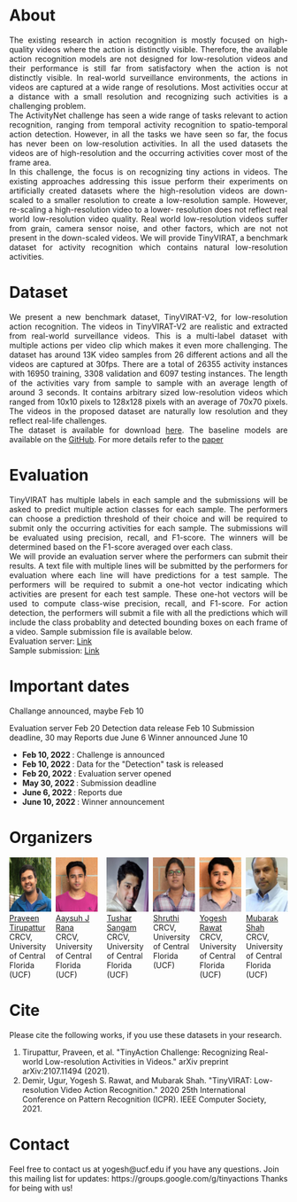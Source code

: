 

# About
<div style="text-align: justify">
The existing research in action recognition is mostly focused on high-quality videos where the action is distinctly visible. Therefore, the available action recognition models are not designed for low-resolution videos and their performance is still far from satisfactory when the action is not distinctly visible. In real-world surveillance environments, the actions in videos are captured at a wide range of resolutions. Most activities occur at a distance with a small resolution and recognizing such activities is a challenging problem.
<br>
The ActivityNet challenge has seen a wide range of tasks relevant to action recognition, ranging from temporal activity recognition to spatio-temporal action detection. However, in all the tasks we have seen so far, the focus has never been on low-resolution activities. In all the used datasets the videos are of high-resolution and the occurring activities cover most of the frame area.
<br>
In this challenge, the focus is on recognizing tiny actions in videos. The existing approaches addressing this issue perform their experiments on artificially created datasets where the high-resolution videos are down-scaled to a smaller resolution to create a low-resolution sample. However, re-scaling a high-resolution video to a lower- resolution does not reflect real world low-resolution video quality. Real world low-resolution videos suffer from grain, camera sensor noise, and other factors, which are not not present in the down-scaled videos. We will provide TinyVIRAT, a benchmark dataset for activity recognition which contains natural low-resolution activities.
</div>

# Dataset
<div style="text-align: justify">
We present a new benchmark dataset, TinyVIRAT-V2, for low-resolution action recognition. The videos in TinyVIRAT-V2 are realistic and extracted from real-world surveillance videos. This is a multi-label dataset with multiple actions per video clip which makes it even more challenging. The dataset has around 13K video samples from 26 different actions and all the videos are captured at 30fps. There are a total of 26355 activity instances with 16950 training, 3308 validation and 6097 testing instances. The length of the activities vary from sample to sample with an average length of around 3 seconds. It contains arbitrary sized low-resolution videos which ranged from 10x10 pixels to 128x128 pixels with an average of 70x70 pixels. The videos in the proposed dataset are naturally low resolution and they reflect real-life challenges.
<br>
The dataset is available for download <a href="https://www.crcv.ucf.edu/tiny-actions-challenge-cvpr2021/data/TinyVIRAT-v2.zip"> here</a>. The baseline models are available on the <a href="https://github.com/aayushjr/tinyAction"> GitHub</a>. For more details refer to the <a href="https://arxiv.org/pdf/2107.11494.pdf"> paper</a>       
</div>
  
# Evaluation

<div style="text-align: justify">
TinyVIRAT has multiple labels in each sample and the submissions will be asked to predict multiple action classes for each sample. The performers can choose a prediction threshold of their choice and will be required to submit only the occurring activities for each sample. The submissions will be evaluated using precision, recall, and F1-score. The winners will be determined based on the F1-score averaged over each class.
<br>
We will provide an evaluation server where the performers can submit their results. A text file with multiple lines will be submitted by the performers for evaluation where each line will have predictions for a test sample. The performers will be required to submit a one-hot vector indicating which activities are present for each test sample. These one-hot vectors will be used to compute class-wise precision, recall, and F1-score. For action detection, the performers will submit a file with all the predictions which will include the class probablity and detected bounding boxes on each frame of a video. Sample submission file is available below.
<br>  
Evaluation server: <a href="https://competitions.codalab.org/competitions/31843"> Link </a>
<br>  
Sample submission: <a href="https://www.crcv.ucf.edu/tiny-actions-challenge-cvpr2021/data/submission_sample.zip"> Link </a>
</div>

# Important dates
Challange announced, maybe Feb 10

Evaluation server Feb 20
Detection data release Feb 10
Submission deadline, 30 may
Reports due June 6
Winner announced June 10

- <strong> Feb 10, 2022 </strong>: Challenge is announced
- <strong> Feb 10, 2022 </strong>: Data for the "Detection" task is released
- <strong> Feb 20, 2022 </strong>: Evaluation server opened
- <strong> May 30, 2022 </strong>: Submission deadline
- <strong> June 6, 2022 </strong>: Reports due
- <strong> June 10, 2022 </strong>: Winner announcement 

# Organizers
<div style="display: flex">
  <div style="width:22.5%">
    <a href="https://www.linkedin.com/in/praveen-tirupattur-2044ba51/">
    <img alt="Praveen" src="pics/praveen.jpg">
    </a><br>
    <a href="https://www.linkedin.com/in/praveen-tirupattur-2044ba51/">Praveen Tirupattur</a><br>
    CRCV, University of Central Florida (UCF)
  </div>
  
  <div style="width:2.5%">
  </div>
   
  <div style="width:22.5%">
    <a href="">
    <img alt="Aayush" src="pics/aayush.jpg">
    </a><br>
    <a href="">Aaysuh J Rana</a><br>
    CRCV, University of Central Florida (UCF)
  </div>
  
  <div style="width:2.5%">
  </div>
  
  <div style="width:2.5%">
  </div>
   
  <div style="width:22.5%">
    <a href="">
    <img alt="tushar" src="pics/tushar.jpg">
    </a><br>
  <a href="">Tushar Sangam</a><br>
    CRCV, University of Central Florida (UCF)
  </div>
  
  <div style="width:2.5%">
  </div>  

  <div style="width:22.5%">
    <a href="">
    <img alt="Shruthi" src="pics/shruti.jpg">
    </a><br>
    <a href="">Shruthi</a><br>
    CRCV, University of Central Florida (UCF)
  </div>
  
  <div style="width:2.5%">
  </div>
   
  <div style="width:22.5%">
    <a href="https://www.crcv.ucf.edu/person/rawat/">
    <img alt="Yogesh Rawat" src="pics/yogesh.jpg">
    </a><br>
  <a href="https://www.crcv.ucf.edu/person/rawat/">Yogesh Rawat</a><br>
    CRCV, University of Central Florida (UCF)
  </div>
  
  <div style="width:2.5%">
  </div> 
   
  <div style="width:22.5%">
    <a href="https://www.crcv.ucf.edu/person/mubarak-shah">
    <img alt="Mubarak Shah" src="pics/mubarak.jpg">
    </a><br>
  <a href="https://www.crcv.ucf.edu/person/mubarak-shah">Mubarak Shah</a><br>
    CRCV, University of Central Florida (UCF)
  </div>
  
</div>


# Cite
<div>
Please cite the following works, if you use these datasets in your research.

1. Tirupattur, Praveen, et al. "TinyAction Challenge: Recognizing Real-world Low-resolution Activities in Videos." arXiv preprint arXiv:2107.11494 (2021).
2. Demir, Ugur, Yogesh S. Rawat, and Mubarak Shah. "TinyVIRAT: Low-resolution Video Action Recognition." 2020 25th International Conference on Pattern Recognition (ICPR). IEEE Computer Society, 2021.
</div>

# Contact
<div>
Feel free to contact us at yogesh@ucf.edu if you have any questions.
Join this mailing list for updates: https://groups.google.com/g/tinyactions
Thanks for being with us!
</div>



